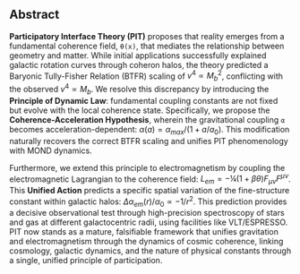## Abstract

**Participatory Interface Theory (PIT)** proposes that reality emerges from a fundamental coherence field, `θ(x)`, that mediates the relationship between geometry and matter. While initial applications successfully explained galactic rotation curves through coheron halos, the theory predicted a Baryonic Tully-Fisher Relation (BTFR) scaling of $v^4 \propto M_b^2$, conflicting with the observed $v^4 \propto M_b$. We resolve this discrepancy by introducing the **Principle of Dynamic Law**: fundamental coupling constants are not fixed but evolve with the local coherence state. Specifically, we propose the **Coherence-Acceleration Hypothesis**, wherein the gravitational coupling `α` becomes acceleration-dependent: $\alpha(a) = \alpha_{max}/(1 + a/a_0)$. This modification naturally recovers the correct BTFR scaling and unifies PIT phenomenology with MOND dynamics.

Furthermore, we extend this principle to electromagnetism by coupling the electromagnetic Lagrangian to the coherence field: $L_{em} = -¼(1 + \beta\theta)F_{\mu\nu}F^{\mu\nu}$. This **Unified Action** predicts a specific spatial variation of the fine-structure constant within galactic halos: $\Delta\alpha_{em}(r)/\alpha_0 \propto -1/r^2$. This prediction provides a decisive observational test through high-precision spectroscopy of stars and gas at different galactocentric radii, using facilities like VLT/ESPRESSO. PIT now stands as a mature, falsifiable framework that unifies gravitation and electromagnetism through the dynamics of cosmic coherence, linking cosmology, galactic dynamics, and the nature of physical constants through a single, unified principle of participation.
